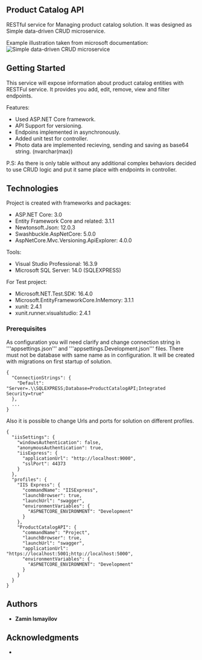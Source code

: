 ## Product Catalog API
  
RESTful service for Managing product catalog solution.
It was designed as Simple data-driven CRUD microservice.

Example illustration taken from microsoft documentation: 
![Simple data-driven CRUD microservice](https://docs.microsoft.com/en-us/dotnet/architecture/microservices/multi-container-microservice-net-applications/media/data-driven-crud-microservice/simple-data-driven-crud-microservice.png)

## Getting Started

This service will expose information about product catalog entities with RESTFul service.
It provides you add, edit, remove, view and filter endpoints.

Features: 
* Used ASP.NET Core framework.
* API Support for versioning.
* Endpoins implemented in asynchronously.
* Added unit test for controller.
* Photo data are implemented recieving, sending and saving as base64 string. (nvarchar(max))

P.S: As there is only table without any additional complex behaviors decided to use CRUD logic and put it same place with endpoints in controller.


## Technologies

Project is created with frameworks and packages:

* ASP.NET Core: 3.0
* Entity Framework Core and related: 3.1.1
* Newtonsoft.Json: 12.0.3
* Swashbuckle.AspNetCore: 5.0.0
* AspNetCore.Mvc.Versioning.ApiExplorer: 4.0.0

Tools: 

* Visual Studio Professional: 16.3.9
* Microsoft SQL Server: 14.0 (SQLEXPRESS)

For Test project: 

* Microsoft.NET.Test.SDK: 16.4.0
* Microsoft.EntityFrameworkCore.InMemory: 3.1.1
* xunit: 2.4.1
* xunit.runner.visualstudio: 2.4.1

### Prerequisites

As configuration you will need clarify and change connection string in '''appsettings.json''' and '''appsettings.Development.json''' files. 
There must not be database with same name as in configuration. It will be created with migrations on first startup of solution.

```
{
  "ConnectionStrings": {
    "Default": "Server=.\\SQLEXPRESS;Database=ProductCatalogAPI;Integrated Security=true"
  },
  ...
}

```

Also it is possible to change Urls and ports for solution on different profiles. 

```
{
  "iisSettings": {
    "windowsAuthentication": false,
    "anonymousAuthentication": true,
    "iisExpress": {
      "applicationUrl": "http://localhost:9000",
      "sslPort": 44373
    }
  },
  "profiles": {
    "IIS Express": {
      "commandName": "IISExpress",
      "launchBrowser": true,
      "launchUrl": "swagger",
      "environmentVariables": {
        "ASPNETCORE_ENVIRONMENT": "Development"
      }
    },
    "ProductCatalogAPI": {
      "commandName": "Project",
      "launchBrowser": true,
      "launchUrl": "swagger",
      "applicationUrl": "https://localhost:5001;http://localhost:5000",
      "environmentVariables": {
        "ASPNETCORE_ENVIRONMENT": "Development"
      }
    }
  }
}
```

## Authors

* **Zamin Ismayilov**

## Acknowledgments

* 
